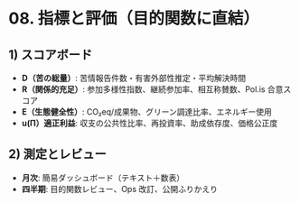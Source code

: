 # 08. 指標と評価（目的関数に直結）

## 1) スコアボード
- **D（苦の総量）**: 苦情報告件数・有害外部性推定・平均解決時間
- **R（関係的充足）**: 参加多様性指数、継続参加率、相互称賛数、Pol.is 合意スコア
- **E（生態健全性）**: CO₂eq/成果物、グリーン調達比率、エネルギー使用
- **u(Π）適正利益**: 収支の公共性比率、再投資率、助成依存度、価格公正度

## 2) 測定とレビュー
- **月次**: 簡易ダッシュボード（テキスト＋数表）
- **四半期**: 目的関数レビュー、Ops 改訂、公開ふりかえり

